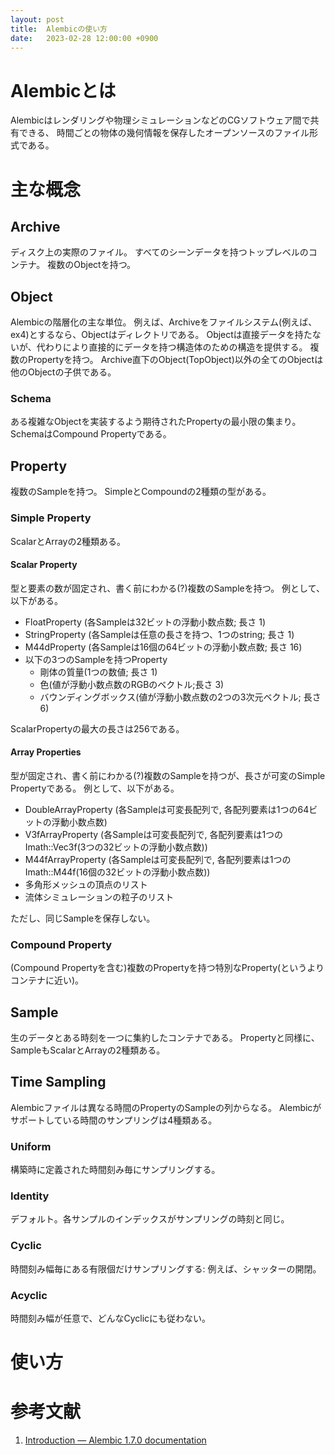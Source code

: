 ```yaml
---
layout: post
title:  Alembicの使い方
date:   2023-02-28 12:00:00 +0900
---
```

# Alembicとは
Alembicはレンダリングや物理シミュレーションなどのCGソフトウェア間で共有できる、
時間ごとの物体の幾何情報を保存したオープンソースのファイル形式である。

# 主な概念
## Archive
ディスク上の実際のファイル。
すべてのシーンデータを持つトップレベルのコンテナ。
複数のObjectを持つ。

## Object
Alembicの階層化の主な単位。
例えば、Archiveをファイルシステム(例えば、ex4)とするなら、Objectはディレクトリである。
Objectは直接データを持たないが、代わりにより直接的にデータを持つ構造体のための構造を提供する。
複数のPropertyを持つ。
Archive直下のObject(TopObject)以外の全てのObjectは他のObjectの子供である。

### Schema
ある複雑なObjectを実装するよう期待されたPropertyの最小限の集まり。
SchemaはCompound Propertyである。

## Property
複数のSampleを持つ。
SimpleとCompoundの2種類の型がある。

### Simple Property
ScalarとArrayの2種類ある。

#### Scalar Property
型と要素の数が固定され、書く前にわかる(?)複数のSampleを持つ。
例として、以下がある。
- FloatProperty (各Sampleは32ビットの浮動小数点数; 長さ 1)
- StringProperty (各Sampleは任意の長さを持つ、1つのstring; 長さ 1)
- M44dProperty (各Sampleは16個の64ビットの浮動小数点数; 長さ 16)
- 以下の3つのSampleを持つProperty
  - 剛体の質量(1つの数値; 長さ 1)
  - 色(値が浮動小数点数のRGBのベクトル;長さ 3)
  - バウンディングボックス(値が浮動小数点数の2つの3次元ベクトル; 長さ 6)

ScalarPropertyの最大の長さは256である。

#### Array Properties
型が固定され、書く前にわかる(?)複数のSampleを持つが、長さが可変のSimple Propertyである。
例として、以下がある。
-  DoubleArrayProperty (各Sampleは可変長配列で, 各配列要素は1つの64ビットの浮動小数点数)
-  V3fArrayProperty (各Sampleは可変長配列で, 各配列要素は1つのImath::Vec3f(3つの32ビットの浮動小数点数))
-  M44fArrayProperty (各Sampleは可変長配列で, 各配列要素は1つのImath::M44f(16個の32ビットの浮動小数点数))
- 多角形メッシュの頂点のリスト
- 流体シミュレーションの粒子のリスト

ただし、同じSampleを保存しない。

### Compound Property
(Compound Propertyを含む)複数のPropertyを持つ特別なProperty(というよりコンテナに近い)。

## Sample
生のデータとある時刻を一つに集約したコンテナである。
Propertyと同様に、SampleもScalarとArrayの2種類ある。

## Time Sampling
Alembicファイルは異なる時間のPropertyのSampleの列からなる。
Alembicがサポートしている時間のサンプリングは4種類ある。

### Uniform
構築時に定義された時間刻み毎にサンプリングする。

### Identity
デフォルト。各サンプルのインデックスがサンプリングの時刻と同じ。

### Cyclic
時間刻み幅毎にある有限個だけサンプリングする: 例えば、シャッターの開閉。

### Acyclic
時間刻み幅が任意で、どんなCyclicにも従わない。

# 使い方




# 参考文献
1. [Introduction &mdash; Alembic 1.7.0 documentation](http://docs.alembic.io/python/examples.html#properties)
